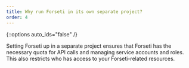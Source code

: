 ```yaml
---
title: Why run Forseti in its own separate project?
order: 4
---
```

{::options auto_ids="false" /}

Setting Forseti up in a separate project ensures that Forseti has the necessary quota for API calls and managing service accounts and roles. This also restricts who has access to your Forseti-related resources.
